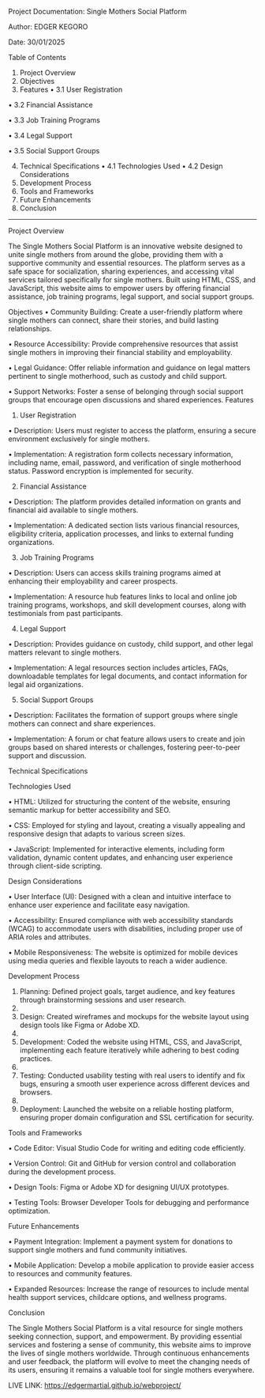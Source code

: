 Project Documentation: Single Mothers Social Platform

Author: EDGER KEGORO

Date: 30/01/2025

Table of Contents

1.	Project Overview
2.	Objectives
3.	Features
•	3.1 User Registration

•	3.2 Financial Assistance

•	3.3 Job Training Programs

•	3.4 Legal Support

•	3.5 Social Support Groups

4.	Technical Specifications
•	4.1 Technologies Used
•	4.2 Design Considerations
5.	Development Process
6.	Tools and Frameworks
7.	Future Enhancements
8.	Conclusion
________________________________________

Project Overview

The Single Mothers Social Platform is an innovative website designed to unite single mothers from around the globe, providing them with a supportive community and essential resources. The platform serves as a safe space for socialization, sharing experiences, and accessing vital services tailored specifically for single mothers. 
Built using HTML, CSS, and JavaScript, this website aims to empower users by offering financial assistance, job training programs, legal support, and social support groups.

Objectives
•	Community Building: Create a user-friendly platform where single mothers can connect, share their stories, and build lasting relationships.

•	Resource Accessibility: Provide comprehensive resources that assist single mothers in improving their financial stability and employability.

•	Legal Guidance: Offer reliable information and guidance on legal matters pertinent to single motherhood, such as custody and child support.

•	Support Networks: Foster a sense of belonging through social support groups that encourage open discussions and shared experiences.
Features

1.	User Registration

•	Description: Users must register to access the platform, ensuring a secure environment exclusively for single mothers.

•	Implementation: A registration form collects necessary information, including name, email, password, and verification of single motherhood status. Password encryption is implemented for security.

2. Financial Assistance

•	Description: The platform provides detailed information on grants and financial aid available to single mothers.

•	Implementation: A dedicated section lists various financial resources, eligibility criteria, application processes, and links to external funding organizations.

3. Job Training Programs

•	Description: Users can access skills training programs aimed at enhancing their employability and career prospects.

•	Implementation: A resource hub features links to local and online job training programs, workshops, and skill development courses, along with testimonials from past participants.

4. Legal Support

•	Description: Provides guidance on custody, child support, and other legal matters relevant to single mothers.

•	Implementation: A legal resources section includes articles, FAQs, downloadable templates for legal documents, and contact information for legal aid organizations.

5. Social Support Groups

•	Description: Facilitates the formation of support groups where single mothers can connect and share experiences.

•	Implementation: A forum or chat feature allows users to create and join groups based on shared interests or challenges, fostering peer-to-peer support and discussion.

Technical Specifications

Technologies Used

•	HTML: Utilized for structuring the content of the website, ensuring semantic markup for better accessibility and SEO.

•	CSS: Employed for styling and layout, creating a visually appealing and responsive design that adapts to various screen sizes.

•	JavaScript: Implemented for interactive elements, including form validation, dynamic content updates, and enhancing user experience through client-side scripting.

Design Considerations

•	User Interface (UI): Designed with a clean and intuitive interface to enhance user experience and facilitate easy navigation.

•	Accessibility: Ensured compliance with web accessibility standards (WCAG) to accommodate users with disabilities, including proper use of ARIA roles and attributes.

•	Mobile Responsiveness: The website is optimized for mobile devices using media queries and flexible layouts to reach a wider audience.

Development Process

1.	Planning: Defined project goals, target audience, and key features through brainstorming sessions and user research.
2.	
3.	Design: Created wireframes and mockups for the website layout using design tools like Figma or Adobe XD.
4.	
5.	Development: Coded the website using HTML, CSS, and JavaScript, implementing each feature iteratively while adhering to best coding practices.
6.	
7.	Testing: Conducted usability testing with real users to identify and fix bugs, ensuring a smooth user experience across different devices and browsers.
8.	
9.	Deployment: Launched the website on a reliable hosting platform, ensuring proper domain configuration and SSL certification for security.
    
Tools and Frameworks

•	Code Editor: Visual Studio Code for writing and editing code efficiently.

•	Version Control: Git and GitHub for version control and collaboration during the development process.

•	Design Tools: Figma or Adobe XD for designing UI/UX prototypes.

•	Testing Tools: Browser Developer Tools for debugging and performance optimization.

Future Enhancements

•	Payment Integration: Implement a payment system for donations to support single mothers and fund community initiatives.

•	Mobile Application: Develop a mobile application to provide easier access to resources and community features.

•	Expanded Resources: Increase the range of resources to include mental health support services, childcare options, and wellness programs.

Conclusion

The Single Mothers Social Platform is a vital resource for single mothers seeking connection, support, and empowerment. By providing essential services and fostering a sense of community, this website aims to improve the lives of single mothers worldwide. Through continuous enhancements and user feedback, the platform will evolve to meet the changing needs of its users, ensuring it remains a valuable tool for single mothers everywhere.

LIVE LINK: https://edgermartial.github.io/webproject/

